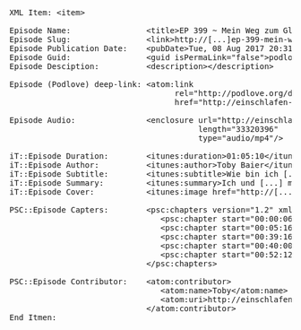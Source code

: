 <pre>

XML Item: &lt;item>

Episode Name:                &lt;title>EP 399 ~ Mein Weg zum Glauben und Kant&lt;/title>
Episode Slug:                &lt;link>http://[...]ep-399-mein-weg-zum-glauben-und-kant/&lt;/link>
Episode Publication Date:    &lt;pubDate>Tue, 08 Aug 2017 20:31:20 +0000</pubDate>
Episode Guid:                &lt;guid isPermaLink="false">podlove-2017-08-08t20:28:26+00:00-7d84daea84c3822&lt;/guid>
Episode Desciption:          &lt;description><![CDATA[Hört mir dabei zu :)]]>&lt;/description>

Episode (Podlove) deep-link: &lt;atom:link 
                                   rel="http://podlove.org/deep-link" 
                                   href="http://einschlafen-podcast.de/podcast/ep-399-mein-weg-zum-glauben-und-kant/#"/>
                             
Episode Audio:               &lt;enclosure url="http://einschlafen-podcast.de/podlove/file/4955/s/feed/c/aac/ep0399.m4b" 
                                        length="33320396" 
                                        type="audio/mp4"/>
                                        
iT::Episode Duration:        &lt;itunes:duration>01:05:10&lt;/itunes:duration>
iT::Episode Author:          &lt;itunes:author>Toby Baier&lt;/itunes:author>
iT::Episode Subtitle:        &lt;itunes:subtitle>Wie bin ich [...] gekommen?&lt;/itunes:subtitle>
iT::Episode Summary:         &lt;itunes:summary>Ich und [...] mehr :)&lt;/itunes:summary>
iT::Episode Cover:           &lt;itunes:image href="http://[...]_original.png"/>

PSC::Episode Capters:        &lt;psc:chapters version="1.2" xmlns:psc="http://podlove.org/simple-chapters">
                                &lt;psc:chapter start="00:00:06.290" title="Begrüßung und Podcast-Verzeichnisse"/>
                                &lt;psc:chapter start="00:05:16.290" title="Mein Weg zurück zum Glauben"/>
                                &lt;psc:chapter start="00:39:16.290" title="Rilke der Woche: "Sie sagen alle: Du hast Zeit""/>
                                &lt;psc:chapter start="00:40:00.290" title="Exkurs: FC St. Pauli"/>
                                &lt;psc:chapter start="00:52:12.290" title="Immanuel Kant: Die Kritik der reinen Vernunft"/>
                             &lt;/psc:chapters>
                             
PSC::Episode Contributor:    &lt;atom:contributor>
                                &lt;atom:name>Toby&lt;/atom:name>
                                &lt;atom:uri>http://einschlafen-podcast.de&lt;/atom:uri>
                             &lt;/atom:contributor>
End Itmen: </item>
</pre>              
